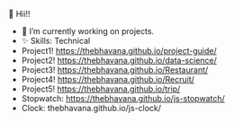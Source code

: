 
🍁 Hii!! 
- 🔭 I’m currently working on projects.
- ✨ Skills: Technical
- Project1! https://thebhavana.github.io/project-guide/
- Project2! https://thebhavana.github.io/data-science/
- Project3! https://thebhavana.github.io/Restaurant/
- Project4! https://thebhavana.github.io/Recruit/
- Project5! https://thebhavana.github.io/trip/
- Stopwatch: https://thebhavana.github.io/js-stopwatch/
- Clock: thebhavana.github.io/js-clock/
